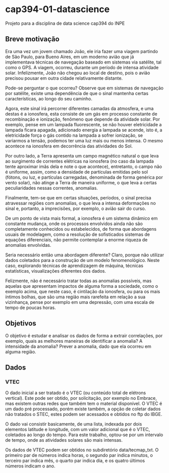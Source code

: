 # cap394-01-datascience
Projeto para a disciplina de data science cap394 do INPE

## Breve motivação

Era uma vez um jovem chamado João, ele iria fazer uma viagem partindo de São Paulo, para Bueno Aires, em um moderno avião que já implementava técnicas de navegação baseado em sistemas via satélite, tal como o GPS. A viagem, ocorreu, durante um período de intensa atividade solar. Infelizmente, João não chegou ao local de destino, pois o avião precisou pousar em outra cidade relativamente distante. 

Pode-se perguntar o que ocorreu? Observe que em sistemas de navegação por satélite, existe uma dependência de que o sinal mantenha certas características, ao longo do seu caminho. 

Agora, este sinal irá percorrer diferentes camadas da atmosfera, e uma destas é a ionosfera, esta consiste de um gás em processo constante de recombinação e ionização, fenômeno que depende da atividade solar. Por exemplo, pense em um lampada fluorescente, se não houver eletricidade a lampada ficara apagada, adicionado energia a lampada se acende, isto é, a eletricidade força o gás contido na lampada a sofrer ionização, se variarmos a tensão, podemos ter uma luz mais ou menos intensa. O mesmo acontece na ionosfera em decorrência das atividades do Sol. 

Por outro lado, a Terra apresenta um campo magnético natural o que leva ao surgimento de correntes elétricas na ionosfera (no caso da lampada tente aproximar imãs dela e note o que acontece), entretanto, o campo não é uniforme, assim, como a densidade de partículas emitidas pelo sol (fótons, ou luz, e partículas carregadas, denominada de forma genérica por vento solar), não atinge a Terra de maneira uniforme, o que leva a certas peculiaridades nessas correntes, anomalias. 

Finalmente, tem-se que em certas situações, períodos, o sinal precisa atravessar regiões com anomalias, o que leva a intensa deformações no sinal e, portanto, a imprecisões, por exemplo, o avião sair do curso.

De um ponto de vista mais formal, a ionosfera é um sistema dinâmico em constante mudança, onde os processos envolvidos ainda não são completamente conhecidos ou estabelecidos, de forma que abordagens usuais de modelagem, como a resolução de sofisticados sistemas de equações diferenciais, não permite contemplar a enorme riqueza de anomalias envolvidas. 

Seria necessário então uma abordagem diferente? Claro, porque não utilizar dados coletados para a construção de um modelo fenomenológico. Neste caso, explorando técnicas de aprendizagem de máquina, técnicas estatísticas, visualizações diferentes dos dados.

Felizmente, não é necessário tratar todas as anomalias possíveis, mas aquelas que apresentam impactos de alguma forma a sociedade, como o exemplo acima, que neste caso, é cintilação da ionosfera, ou para os mais íntimos bolhas, que são uma região mais rarefeita em relação a sua vizinhança, pense por exemplo em uma depressão, com uma escala de tempo de poucas horas.

## Objetivos

O objetivo é estudar e analisar os dados de forma a extrair correlações, por exemplo, quais as melhores maneiras de identificar a anomalia? A intensidade da anomalia? Prever a anomalia, dado que ela ocorreu em alguma região.

## Dados

### VTEC

O dado inicial a ser tratado é o VTEC (ou conteúdo total de elétrons vertical). Este pode ser obtido, por solicitação, por exemplo no Embrace, mas existem outras redes que também tem o material disponível. O VTEC é um dado pré processado, porém existe também, a opção de coletar dados não tratados o STEC, estes podem ser acessados e obtidos no ftp do IBGE. 

O dado vai consistir basicamente, de uma lista, indexada por dois elementos latitude e longitude, com um valor adicional que é o VTEC, coletados ao longo do tempo. Para este trabalho, optou-se por um intervalo de tempo, onde as atividades solares são mais intensas.

Os dados de VTEC podem ser obtidos no subdiretório data/tecmap_txt. O primeiro par de números indica horas, o segundo par indica minutos, o terceiro par indica mês, o quarto par indica dia, e os quatro últimos números indicam o ano. 


